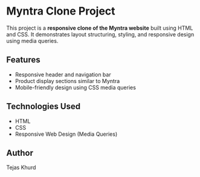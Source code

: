 # Myntra Clone Project

This project is a **responsive clone of the Myntra website** built using HTML and CSS. It demonstrates layout structuring, styling, and responsive design using media queries.

## Features

- Responsive header and navigation bar  
- Product display sections similar to Myntra  
- Mobile-friendly design using CSS media queries  

## Technologies Used

- HTML
- CSS
- Responsive Web Design (Media Queries)

## Author

Tejas Khurd  
